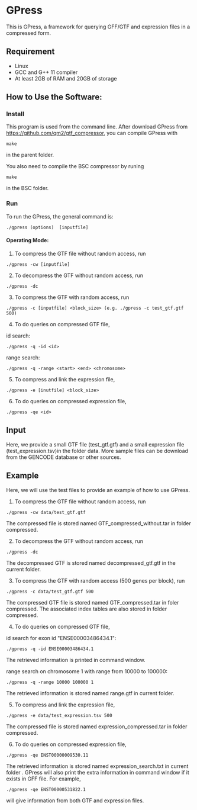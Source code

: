# GPress
This is GPress, a framework for querying GFF/GTF and expression files in a compressed form.

## Requirement
- Linux
- GCC and G++ 11 compiler
- At least 2GB of RAM and 20GB of storage

## How to Use the Software:

### Install
This program is used from the command line. After download GPress from https://github.com/qm2/gtf_compressor, you can compile GPress with
```
make
```
in the parent folder.

You also need to compile the BSC compressor by runing 
```
make
```
in the BSC folder.
### Run
To run the GPress, the general command is:
```
./gpress (options)  [inputfile]
```

#### Operating Mode:
1. To compress the GTF file without random access, run
```
./gpress -cw [inputfile]
```

2. To decompress the GTF without random access, run 
```
./gpress -dc 
```

3. To compress the GTF with random access, run 
```
./gpress -c [inputfile] <block_size> (e.g. ./gpress -c test_gtf.gtf 500)
```

4. To do queries on compressed GTF file, 

id search:
```
./gpress -q -id <id>
```
range search:
```
./gpress -q -range <start> <end> <chromosome>
```

5. To compress and link the expression file, 
```
./gpress -e [inutfile] <block_size>
```

6. To do queries on compressed expression file,
```
./gpress -qe <id>
```

## Input

Here, we provide a small GTF file (test_gtf.gtf) and a small expression file (test_expression.tsv)in the folder data. More sample files can be download from the GENCODE database or other sources.

## Example
Here, we will use the test files to provide an example of how to use GPress.
1. To compress the GTF file without random access, run
```
./gpress -cw data/test_gtf.gtf
```
The compressed file is stored named GTF_compressed_without.tar in folder compressed.

2. To decompress the GTF without random access, run 
```
./gpress -dc 
```
The decompressed GTF is stored named decompressed_gtf.gtf in the current folder.

3. To compress the GTF with random access (500 genes per block), run 
```
./gpress -c data/test_gtf.gtf 500
```
The compressed GTF file is stored named  GTF_compressed.tar in foler compressed.
The associated index tables are also stored in folder compressed.

4. To do queries on compressed GTF file, 

id search for exon id "ENSE00003486434.1":
```
./gpress -q -id ENSE00003486434.1
```
The retrieved information is printed in command window.

range search on chromosome 1 with range from 10000 to 100000:
```
./gpress -q -range 10000 100000 1
```
The retrieved information is stored named range.gtf in current folder.

5. To compress and link the expression file, 
```
./gpress -e data/test_expression.tsv 500
```
The compressed file is stored named expression_compressed.tar in folder compressed.

6. To do queries on compressed expression file,
```
./gpress -qe ENST00000009530.11
```
The retrieved information is stored named expression_search.txt in current folder .
GPress will also print the extra information in command window if it exists in GFF file. For example, 
```
./gpress -qe ENST00000531822.1
```
will give information from both GTF and expression files.




